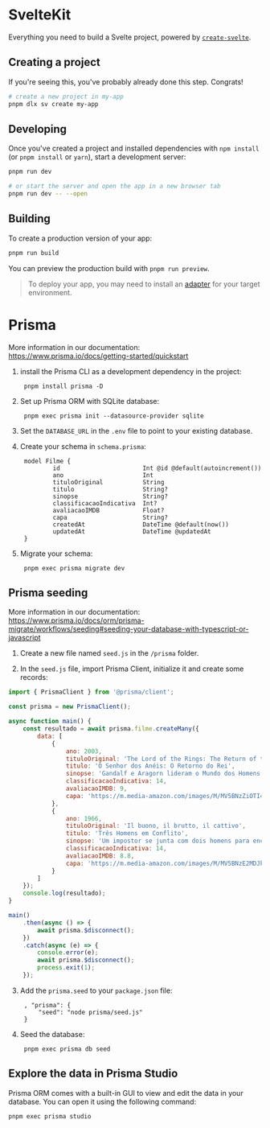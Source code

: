 # SvelteKit

Everything you need to build a Svelte project, powered by [`create-svelte`](https://github.com/sveltejs/kit/tree/main/packages/create-svelte).

## Creating a project

If you're seeing this, you've probably already done this step. Congrats!

```bash
# create a new project in my-app
pnpm dlx sv create my-app
```

## Developing

Once you've created a project and installed dependencies with `npm install` (or `pnpm install` or `yarn`), start a development server:

```bash
pnpm run dev

# or start the server and open the app in a new browser tab
pnpm run dev -- --open
```

## Building

To create a production version of your app:

```bash
pnpm run build
```

You can preview the production build with `pnpm run preview`.

> To deploy your app, you may need to install an [adapter](https://svelte.dev/docs/kit/adapters) for your target environment.

# Prisma

More information in our documentation:
https://www.prisma.io/docs/getting-started/quickstart

1. install the Prisma CLI as a development dependency in the project:

        pnpm install prisma -D

2. Set up Prisma ORM with SQLite database:

        pnpm exec prisma init --datasource-provider sqlite

3. Set the `DATABASE_URL` in the `.env` file to point to your existing database.

4. Create your schema in `schema.prisma`:

        model Filme {
                id                       Int @id @default(autoincrement())
                ano                      Int
                tituloOriginal           String
                titulo                   String?
                sinopse                  String?
                classificacaoIndicativa  Int?
                avaliacaoIMDB            Float?
                capa                     String?
                createdAt                DateTime @default(now())
                updatedAt                DateTime @updatedAt
        }

5. Migrate your schema:

        pnpm exec prisma migrate dev

## Prisma seeding

More information in our documentation:
https://www.prisma.io/docs/orm/prisma-migrate/workflows/seeding#seeding-your-database-with-typescript-or-javascript

1. Create a new file named `seed.js` in the `/prisma` folder.

2. In the `seed.js` file, import Prisma Client, initialize it and create some records:

```js
import { PrismaClient } from '@prisma/client';

const prisma = new PrismaClient();

async function main() {
    const resultado = await prisma.filme.createMany({
        data: [
            {
                ano: 2003,
                tituloOriginal: 'The Lord of the Rings: The Return of the King',
                titulo: 'O Senhor dos Anéis: O Retorno do Rei',
                sinopse: 'Gandalf e Aragorn lideram o Mundo dos Homens contra o exército de Sauron para desviar o olhar de Frodo e Sam quando eles se aproximam á Montanha da Perdição com o Um Anel.',
                classificacaoIndicativa: 14,
                avaliacaoIMDB: 9,
                capa: 'https://m.media-amazon.com/images/M/MV5BNzZiOTI4MWItZGMxZC00NjZkLWJlOWUtMDY5YzE1NzhiNGRhXkEyXkFqcGdeQXVyODc0OTEyNDU@._V1_.jpg'
            },
            {
                ano: 1966,
                tituloOriginal: 'Il buono, il brutto, il cattivo',
                titulo: 'Três Homens em Conflito',
                sinopse: 'Um impostor se junta com dois homens para encontrar fortuna num remoto cemitério.',
                classificacaoIndicativa: 14,
                avaliacaoIMDB: 8.8,
                capa: 'https://m.media-amazon.com/images/M/MV5BNzE2MDJkNTktMzVkYS00ZWFlLWIzOWYtYzRhYjcyYzBmM2MwXkEyXkFqcGdeQXVyMTAyOTE2ODg0._V1_.jpg'
            }
        ]
    });
    console.log(resultado);
}

main()
    .then(async () => {
        await prisma.$disconnect();
    })
    .catch(async (e) => {
        console.error(e);
        await prisma.$disconnect();
        process.exit(1);
    });
```

3. Add the `prisma.seed` to your `package.json` file:

        , "prisma": {
            "seed": "node prisma/seed.js"
        }

4. Seed the database:

        pnpm exec prisma db seed

## Explore the data in Prisma Studio

Prisma ORM comes with a built-in GUI to view and edit the data in your database. You can open it using the following command:

    pnpm exec prisma studio

